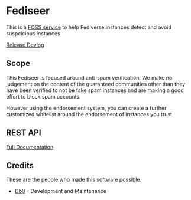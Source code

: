 # Fediseer

This is a [FOSS service](https://github.com/db0/lemmy-fediseer) to help Fediverse instances detect and avoid suspcicious instances

[Release Devlog](https://dbzer0.com/blog/overseer-a-fediverse-chain-of-trust/)

## Scope 

This Fediseer is focused around anti-spam verification. We make no judgement on the content of the guaranteed communities other than they have been verified to not be fake spam instances and are making a good effort to block spam accounts.

However using the endorsement system, you can create a further customized whitelist around the endorsement of instances you trust.

## REST API

[Full Documentation](/api)

## Credits

These are the people who made this software possible.

* [Db0](https://dbzer0.com) - Development and Maintenance
